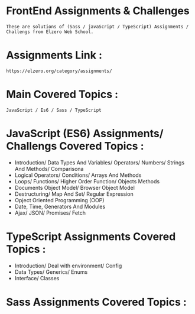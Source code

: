 # FrontEnd Assignments & Challenges
    These are solutions of (Sass / javaScript / TypeScript) Assignments / Challengs from Elzero Web School.
# Assignments Link :
    https://elzero.org/category/assignments/
# Main Covered Topics :
    JavaScript / Es6 / Sass / TypeScript

# JavaScript (ES6) Assignments/ Challengs Covered Topics :
  - Introduction/ Data Types And Variables/ Operators/ Numbers/ Strings And Methods/ Comparisona
  - Logical Operators/ Conditions/ Arrays And Methods
  - Loops/ Functions/ Higher Order Function/ Objects Methods
  - Documents Object Model/ Browser Object Model
  - Destructuring/ Map And Set/ Regular Expression
  - Opject Oriented Programming (OOP)
  - Date, Time, Generators And Modules
  - Ajax/ JSON/ Promises/ Fetch

# TypeScript Assignments Covered Topics :
  - Introduction/ Deal with environment/ Config
  -  Data Types/ Generics/ Enums
  -  Interface/ Classes

# Sass Assignments Covered Topics :

  
